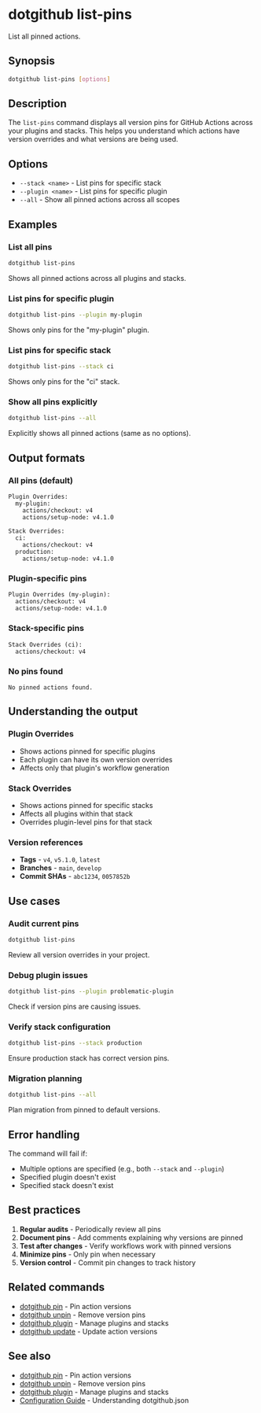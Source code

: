 # dotgithub list-pins

List all pinned actions.

## Synopsis

```bash
dotgithub list-pins [options]
```

## Description

The `list-pins` command displays all version pins for GitHub Actions across your plugins and stacks. This helps you understand which actions have version overrides and what versions are being used.

## Options

- `--stack <name>` - List pins for specific stack
- `--plugin <name>` - List pins for specific plugin
- `--all` - Show all pinned actions across all scopes

## Examples

### List all pins

```bash
dotgithub list-pins
```

Shows all pinned actions across all plugins and stacks.

### List pins for specific plugin

```bash
dotgithub list-pins --plugin my-plugin
```

Shows only pins for the "my-plugin" plugin.

### List pins for specific stack

```bash
dotgithub list-pins --stack ci
```

Shows only pins for the "ci" stack.

### Show all pins explicitly

```bash
dotgithub list-pins --all
```

Explicitly shows all pinned actions (same as no options).

## Output formats

### All pins (default)

```
Plugin Overrides:
  my-plugin:
    actions/checkout: v4
    actions/setup-node: v4.1.0

Stack Overrides:
  ci:
    actions/checkout: v4
  production:
    actions/setup-node: v4.1.0
```

### Plugin-specific pins

```
Plugin Overrides (my-plugin):
  actions/checkout: v4
  actions/setup-node: v4.1.0
```

### Stack-specific pins

```
Stack Overrides (ci):
  actions/checkout: v4
```

### No pins found

```
No pinned actions found.
```

## Understanding the output

### Plugin Overrides

- Shows actions pinned for specific plugins
- Each plugin can have its own version overrides
- Affects only that plugin's workflow generation

### Stack Overrides

- Shows actions pinned for specific stacks
- Affects all plugins within that stack
- Overrides plugin-level pins for that stack

### Version references

- **Tags** - `v4`, `v5.1.0`, `latest`
- **Branches** - `main`, `develop`
- **Commit SHAs** - `abc1234`, `0057852b`

## Use cases

### Audit current pins

```bash
dotgithub list-pins
```

Review all version overrides in your project.

### Debug plugin issues

```bash
dotgithub list-pins --plugin problematic-plugin
```

Check if version pins are causing issues.

### Verify stack configuration

```bash
dotgithub list-pins --stack production
```

Ensure production stack has correct version pins.

### Migration planning

```bash
dotgithub list-pins --all
```

Plan migration from pinned to default versions.

## Error handling

The command will fail if:

- Multiple options are specified (e.g., both `--stack` and `--plugin`)
- Specified plugin doesn't exist
- Specified stack doesn't exist

## Best practices

1. **Regular audits** - Periodically review all pins
2. **Document pins** - Add comments explaining why versions are pinned
3. **Test after changes** - Verify workflows work with pinned versions
4. **Minimize pins** - Only pin when necessary
5. **Version control** - Commit pin changes to track history

## Related commands

- [dotgithub pin](command-pin.md) - Pin action versions
- [dotgithub unpin](command-unpin.md) - Remove version pins
- [dotgithub plugin](command-plugin.md) - Manage plugins and stacks
- [dotgithub update](command-update.md) - Update action versions

## See also

- [dotgithub pin](command-pin.md) - Pin action versions
- [dotgithub unpin](command-unpin.md) - Remove version pins
- [dotgithub plugin](command-plugin.md) - Manage plugins and stacks
- [Configuration Guide](configuration.md) - Understanding dotgithub.json
